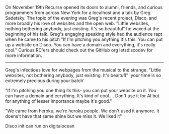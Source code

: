 On November 19th Recurse opened its doors to alumni, friends, and curious programmers from across New York for a localhost and a talk by Greg Sadetsky. The topic of the evening was Greg's recent project, Disco, and more broadly his love of websites and the open web. "Little websites, nothing bothering anybody, just existing. It's so beautiful" he waxed at the beginning of his talk. Greg's engaging speaking style had the audience rapt when he came to his pitch "If I'm pitching you anything it's this. You can put up a website on Disco. You can have a domain and everything, it's really cool." Curious RC'ers should check out the GitHub org letsdiscodev for more information.


---


Greg's infectious love for webpages from the musical to the strange.
"Little websites, not bothering anybody, just existing. It's beaitufl"
'your time is so extremely precious during your batch'

"If I'm pitching you one thing its this- you can put your website on it. You can have a domain and eerything. It's kind of cool.... Don't use it for AI but for anything of lesser importance maybe it's good."

"We came from heroku, we're heroku people. We don't used it anymore. It doens't have that same shine but we miss it. We liked it"

Disco init can run on digitalocean
